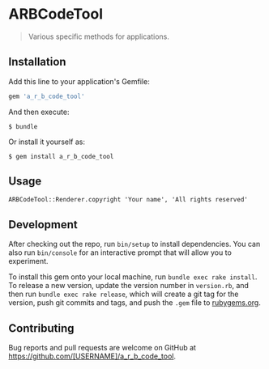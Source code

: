 # ARBCodeTool

> Various specific methods for applications.

## Installation

Add this line to your application's Gemfile:

```ruby
gem 'a_r_b_code_tool'
```

And then execute:

    $ bundle

Or install it yourself as:

    $ gem install a_r_b_code_tool

## Usage

```
ARBCodeTool::Renderer.copyright 'Your name', 'All rights reserved'
```

## Development

After checking out the repo, run `bin/setup` to install dependencies. You can also run `bin/console` for an interactive prompt that will allow you to experiment.

To install this gem onto your local machine, run `bundle exec rake install`. To release a new version, update the version number in `version.rb`, and then run `bundle exec rake release`, which will create a git tag for the version, push git commits and tags, and push the `.gem` file to [rubygems.org](https://rubygems.org).

## Contributing

Bug reports and pull requests are welcome on GitHub at https://github.com/[USERNAME]/a_r_b_code_tool.
